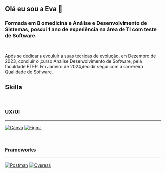 ## Olá eu sou a Eva :rofl:

### Formada em  Biomedicina e Análise e Desenvolvimento de Sistemas, possui 1  ano de experiência na área de TI com teste de Software.

<br>


Após se dedicar a evouluir a suas técnicas de evolução, em Dezembro de 2023, concluir o ,curso Analise Desenvolvimento de Software, pela faculdade ETEP. Em Janeiro  de 2024,decidir segui com a carrereira Qualidade de Software.





## Skills

<br>

 ### UX/UI
---

[![Canva](https://img.shields.io/badge/Canva-%2300C4CC.svg?&style=for-the-badge&logo=Canva&logoColor=white)]()
[![Figma](https://img.shields.io/badge/Figma-F24E1E?style=for-the-badge&logo=figma&logoColor=white)]()

<br>

### Frameworks
---

[![Postman](https://img.shields.io/badge/Postman-FF6C37?style=for-the-badge&logo=Postman&logoColor=white)]()
[![Cypress](https://img.shields.io/badge/Cypress-17202C?style=for-the-badge&logo=cypress&logoColor=white)]()
